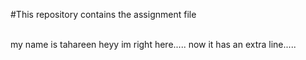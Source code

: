 #This repository contains the assignment file

<br>
my name is tahareen
heyy im right here.....
now it has an extra line.....



